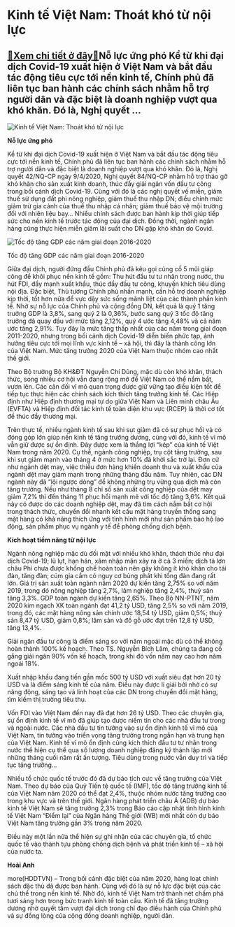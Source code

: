 Kinh tế Việt Nam: Thoát khó từ nội lực
======================================

[:gift:Xem chi tiết ở đây:gift:](https://hddtvn.com/kinh-te-viet-nam-thoat-kho-tu-noi-luc/)Nỗ lực ứng phó Kể từ khi đại dịch Covid-19 xuất hiện ở Việt Nam và bắt đầu tác động tiêu cực tới nền kinh tế, Chính phủ đã liên tục ban hành các chính sách nhằm hỗ trợ người dân và đặc biệt là doanh nghiệp vượt qua khó khăn. Đó là, Nghị quyết …
----------------------------------------------------------------------------------------------------------------------------------------------------------------------------------------------------------------------------------------------------





![Kinh tế Việt Nam: Thoát khó từ nội lực](https://hddtvn.com/wp-content/uploads/2021/01/4122_9-Quan_1.jpg "Kinh tế Việt Nam: Thoát khó từ nội lực")



**Nỗ lực ứng phó**


Kể từ khi đại dịch Covid-19 xuất hiện ở Việt Nam và bắt đầu tác động tiêu cực tới nền kinh tế, Chính phủ đã liên tục ban hành các chính sách nhằm hỗ trợ người dân và đặc biệt là doanh nghiệp vượt qua khó khăn. Đó là, Nghị quyết 42/NQ-CP ngày 9/4/2020, Nghị quyết 84/NQ-CP nhằm hỗ trợ tháo gỡ khó khăn cho sản xuất kinh doanh, thúc đẩy giải ngân vốn đầu tư công trong bối cảnh dịch Covid-19. Cùng với đó là các nghị quyết về miễn, giảm thuế sử dụng đất phi nông nghiệp, giảm thuế thu nhập DN; điều chỉnh mức giảm trừ gia cảnh của thuế thu nhập cá nhân; giảm thuế bảo vệ mội trường đối với nhiên liệu bay… Nhiều chính sách được ban hành kịp thời giúp tiếp sức cho nền kinh tế trước tác động của đại dịch. Đồng thời, ngành ngân hàng cũng thực hiện miễn giảm lãi suất cho DN gặp khó khăn do Covid.





![Tốc độ tăng GDP các năm giai đoạn 2016-2020](https://hddtvn.com/wp-content/uploads/2021/01/3711_Hien.jpg "Tốc độ tăng GDP các năm giai đoạn 2016-2020")


Tốc độ tăng GDP các năm giai đoạn 2016-2020



Giữa đại dịch, người đứng đầu Chính phủ đã kêu gọi củng cố 5 mũi giáp công để khôi phục nền kinh tế gồm: Thu hút đầu tư tư nhân trong nước, thu hút FDI, đẩy mạnh xuất khẩu, thúc đẩy đầu tư công, khuyến khích tiêu dùng nội địa. Đặc biệt, Thủ tướng Chính phủ nhấn mạnh, cần hỗ trợ doanh nghiệp kịp thời, tốt hơn nữa để vực dậy sức sống mãnh liệt của các thành phần kinh tế. Nhờ sự nỗ lực của Chính phủ và cộng đồng DN, kết quả là quý 1 tăng trưởng GDP là 3,8%, sang quý 2 là 0,36%, bước sang quý 3 tốc độ tăng trưởng đã quay đầu với mức tăng 2,12%, quý 4 ước tăng 4,48% và cả năm ước tăng 2,91%. Tuy đây là mức tăng thấp nhất của các năm trong giai đoạn 2011-2020, nhưng trong bối cảnh dịch Covid-19 diễn biến phức tạp, ảnh hưởng tiêu cực tới mọi lĩnh vực kinh tế – xã hội, thì đây là thành công lớn của Việt Nam. Mức tăng trưởng 2020 của Việt Nam thuộc nhóm cao nhất thế giới.





Theo Bộ trưởng Bộ KH&ĐT Nguyễn Chí Dũng, mặc dù còn khó khăn, thách thức, song nhiều cơ hội vẫn đang rộng mở để Việt Nam có thể nắm bắt, vươn lên. Các cân đối vĩ mô quan trọng được giữ vững tạo điều kiện tốt để tiếp tục thực hiện các chính sách kích thích tăng trưởng kinh tế. Các Hiệp định như Hiệp định thương mại tự do giữa Việt Nam và Liên minh châu Âu (EVFTA) và Hiệp định đối tác kinh tế toàn diện khu vực (RCEP) là thời cơ tốt để thúc đẩy thương mại.



Trên thực tế, nhiều ngành kinh tế sau khi sụt giảm đã có sự phục hồi và có đóng góp lớn giúp nền kinh tế tăng trưởng dương, cùng với đó, kinh tế vĩ mô vẫn giữ được sự ổn định. Đây được xem là thắng lợi “kép” của kinh tế Việt Nam trong năm 2020. Cụ thể, ngành công nghiệp, trụ cột tăng trưởng, sau khi sụt giảm mạnh vào tháng 4 ở mức hơn 10% đã khởi sắc trở lại. Đơn cử như ngành dệt may, việc thiếu đơn hàng khiến doanh thu và xuất khẩu của ngành dệt may giảm mạnh trong những tháng đầu năm. Tuy nhiên, các DN ngành này đã “lội ngược dòng” để không những trụ vững qua dịch mà còn tăng trưởng. Nếu như tháng 8 chỉ số sản xuất công nghiệp của dệt may giảm 7,2% thì đến tháng 11 phục hồi mạnh mẽ với tốc độ tăng 3,6%. Kết quả này có được do các doanh nghiệp dệt, may đã tìm cách nắm bắt cơ hội trong thách thức, chuyển đổi nhanh kết cấu mặt hàng truyền thống sang mặt hàng có khả năng thích ứng với tình hình mới như sản phẩm bảo hộ lao động, sản phẩm phục vụ ngành y tế để phòng chống dịch bệnh.


**Kích hoạt tiềm năng từ nội lực**


Ngành nông nghiệp mặc dù đối mặt với nhiều khó khăn, thách thức như đại dịch Covid-19; lũ lụt, hạn hán, xâm nhập mặn xảy ra ở cả 3 miền; dịch tả lợn châu Phi chưa được khống chế hoàn toàn nên gây không ít khó khăn cho tái đàn, tăng đàn; cúm gia cầm có nguy cơ bùng phát khi tổng đàn đang rất lớn. Giá trị sản xuất toàn ngành năm 2020 dự kiến tăng 2,75% so với năm 2019, trong đó nông nghiệp tăng 2,7%, lâm nghiệp tăng 2,4%, thuỷ sản tăng 3,3%. GDP toàn ngành dự kiến tăng 2,65%. Theo Bộ NN-PTNT, năm 2020 kim ngạch XK toàn ngành đạt 41,2 tỷ USD, tăng 2,5% so với năm 2019, trong đó, các mặt hàng nông sản chính ước 18,54 tỷ USD, giảm 0,5%; thuỷ sản 8,47 tỷ USD, giảm 0,8%; lâm sản và đồ gỗ ước đạt trên 12,8 tỷ USD, tăng 13,4%.


Giải ngân đầu tư công là điểm sáng so với năm ngoái mặc dù có thể không hoàn thành 100% kế hoạch. Theo TS. Nguyễn Bích Lâm, chúng ta đang cố gắng giải ngân 90% vốn kế hoạch, trong khi đó vốn năm nay cao hơn năm ngoái 18%.


Xuất nhập khẩu đang tiến gần mốc 500 tỷ USD với xuất siêu đạt hơn 20 tỷ USD và là điểm sáng kinh tế của năm. Điều này được lí giải bởi nhờ có sự năng động, sáng tạo và linh hoạt của các DN trong chuyển đổi mặt hàng, tìm kiếm thị trường tiêu thụ.


Vốn FDI vào Việt Nam đến nay đã đạt hơn 26 tỷ USD. Theo các chuyên gia, sự ổn định kinh tế vĩ mô đã giúp tạo được niềm tin cho các nhà đầu tư trong và ngoài nước. Các nhà đầu tư tin tưởng vào sự ổn định kinh tế vĩ mô của Việt Nam, tin tưởng vào triển vọng tăng trưởng trong ngắn hạn và trung hạn của Việt Nam. Kinh tế vĩ mô ổn định cũng kích thích đầu tư tư nhân trong nước thể hiện cụ thể qua số lượng doanh nghiệp đăng ký thành lập mới những tháng cuối năm rất ấn tượng. Tiêu dùng trong nước vẫn duy trì và tiếp tục tăng trưởng…


Nhiều tổ chức quốc tế trước đó đã dự báo tích cực về tăng trưởng của Việt Nam. Theo dự báo của Quỹ Tiền tệ quốc tế (IMF), tốc độ tăng trưởng kinh tế của Việt Nam năm 2020 có thể đạt 2,4%, thuộc nhóm nước tăng trưởng cao trong khu vực và trên thế giới. Ngân hàng phát triển châu Á (ADB) dự báo kinh tế Việt Nam sẽ tăng trưởng 2,3% trong Báo cáo cập nhật tình hình kinh tế Việt Nam “Điểm lại” của Ngân hàng Thế giới (WB) mới nhất còn dự báo Việt Nam tăng trưởng gần 3% trong năm 2020.


Điều này một lần nữa thể hiện sự ghi nhận của các chuyên gia, tổ chức quốc tế vào thành tựu phòng chống dịch bệnh và phát triển kinh tế – xã hội của nước ta.




**Hoài Anh**



more(HDDTVN) – Trong bối cảnh đặc biệt của năm 2020, hàng loạt chính sách đặc thù đã được ban hành. Cùng với đó là sự nỗ lực đặc biệt của các chủ thể trong nền kinh tế. Nhờ đó, kinh tế Việt Nam trở thành nét chấm phá tươi sáng hơn trong bức tranh kinh tế toàn cầu. Kinh tế đã tăng trưởng dương nhờ quyết tâm vượt đại dịch trong chỉ đạo điều hành của Chính phủ và sự đồng lòng của cộng đồng doanh nghiệp, người dân.

